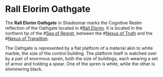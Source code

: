 # Rall Elorim Oathgate
The **Rall Elorim Oathgate** in Shadesmar marks the Cognitive Realm reflection of the Oathgate located in #[Rall Elorim](locations/rall-elorim). It is located in the northern tip of the #[Sea of Regret](locations/sea-of-regret), between the #[Nexus of Truth](locations/nexus-of-truth) and the #[Nexus of Transition](locations/nexus-of-transition).

The Oathgate is represented by a flat platform of a material akin to white marble, the size of the control building. The platform itself is watched over by a pair of enormous spren, both the size of buildings, each wearing a set of armor and holding a spear. One of the spren is white, while the other is shimmering black. 